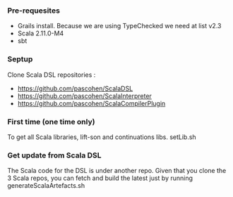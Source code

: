 
### Pre-requesites
* Grails install. Because we are using TypeChecked we need at list v2.3
* Scala 2.11.0-M4
* sbt

### Septup
Clone Scala DSL repositories :
* https://github.com/pascohen/ScalaDSL
* https://github.com/pascohen/ScalaInterpreter
* https://github.com/pascohen/ScalaCompilerPlugin

### First time (one time only)
To get all Scala libraries, lift-son and continuations libs.
 setLib.sh

### Get update from Scala DSL
The Scala code for the DSL is under another repo. Given that you clone the 3 Scala repos, you can fetch and build the
latest just by running
  generateScalaArtefacts.sh


